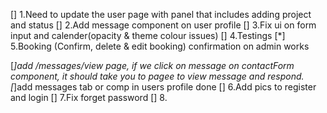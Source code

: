 [] 1.Need to update the user page with panel that includes adding project and status
[] 2.Add message component on user profile
[] 3.Fix ui on form input and calender(opacity & theme colour issues)
[] 4.Testings
[*] 5.Booking (Confirm, delete & edit booking) confirmation on admin works

[*]add /messages/view  page, if we click on message on contactForm component, it should take you to pagee to view message and respond.
[*]add messages tab or comp in users profile done
[] 6.Add pics to register and login
[] 7.Fix forget password
[] 8.